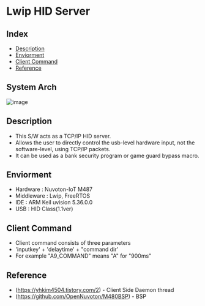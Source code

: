 # Lwip HID Server
## Index
  - [Description](#description) 
  - [Enviorment](#enviorment) 
  - [Client Command](#client-command)
  - [Reference](#reference)
  
## System Arch
![image](https://user-images.githubusercontent.com/108905975/185017083-88404179-c6af-482a-b80c-656b0135556b.png)


## Description
<!--Wirte one paragraph of project description -->  
- This S/W acts as a TCP/IP HID server.  
- Allows the user to directly control the usb-level hardware input, not the software-level, using TCP/IP packets.
- It can be used as a bank security program or game guard bypass macro.  

## Enviorment
<!-- Write enviromnet about this project -->
- Hardware : Nuvoton-IoT M487 
- Middleware : Lwip, FreeRTOS 
- IDE : ARM Keil uvision 5.36.0.0
- USB : HID Class(1.1ver)

## Client Command 
 - Client command consists of three parameters
 - 'inputkey' + 'delaytime' + "command dir' 
 - For example "A9_COMMAND" means "A" for "900ms" 
<!--
## Deployment
 Add additional notes about how to deploy this on a live system
 -->
## Reference
<!-- Write the way to contribute -->
 - (https://yhkim4504.tistory.com/2) - Client Side Daemon thread
 - (https://github.com/OpenNuvoton/M480BSP) - BSP
